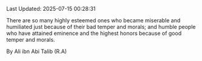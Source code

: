Last Updated: 2025-07-15 00:28:31

There are so many highly esteemed ones who became miserable and humiliated just because of their bad temper and morals; and humble people who have attained eminence and the highest honors because of good temper and morals.

By Ali ibn Abi Talib (R.A)